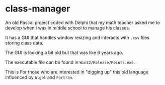 # class-manager
 An old Pascal project coded with Delphi that my math teacher asked me to develop when I was in middle school to manage his classes.
 
 It has a GUI that handles window resizing and interacts with `.csv` files storing class data.
 
 The GUI is looking a bit old but that was like 6 years ago.
 
 The executable file can be found in `Win32/Release/Points.exe`.
 
 This is For those who are interested in "digging up" this old language influenced by `Algol` and `Fortran`.
